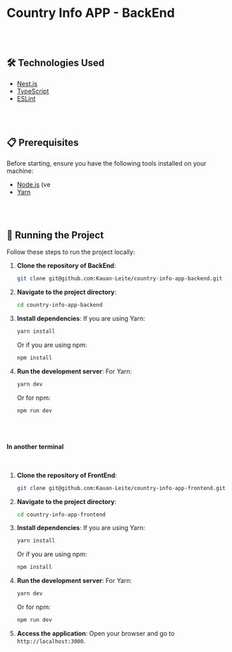 # Country Info APP - BackEnd

<br/><br/>

## 🛠️ Technologies Used

- [Nest.js](https://nestjs.com/)
- [TypeScript](https://www.typescriptlang.org/)
- [ESLint](https://eslint.org/)

<br/><br/>
## 📋 Prerequisites

Before starting, ensure you have the following tools installed on your machine:

- [Node.js](https://nodejs.org/en/) (ve
- [Yarn](https://yarnpkg.com/)

<br/><br/>
## 🚀 Running the Project

Follow these steps to run the project locally:

1. **Clone the repository of BackEnd**:
    ```bash
    git clone git@github.com:Kauan-Leite/country-info-app-backend.git
    ```

2. **Navigate to the project directory**:
    ```bash
    cd country-info-app-backend
    ```

3. **Install dependencies**:
    If you are using Yarn:
    ```bash
    yarn install
    ```
    Or if you are using npm:
    ```bash
    npm install
    ```

4. **Run the development server**:
    For Yarn:
    ```bash
    yarn dev
    ```
    Or for npm:
    ```bash
    npm run dev
    ```

<br/><br/><br/>
**In another terminal**
<br/><br/><br/>

1. **Clone the repository of FrontEnd**:
    ```bash
    git clone git@github.com:Kauan-Leite/country-info-app-frontend.git
    ```

2. **Navigate to the project directory**:
    ```bash
    cd country-info-app-frontend
    ```

3. **Install dependencies**:
    If you are using Yarn:
    ```bash
    yarn install
    ```
    Or if you are using npm:
    ```bash
    npm install
    ```

4. **Run the development server**:
    For Yarn:
    ```bash
    yarn dev
    ```
    Or for npm:
    ```bash
    npm run dev
    ```

5. **Access the application**:
    Open your browser and go to `http://localhost:3000`.


